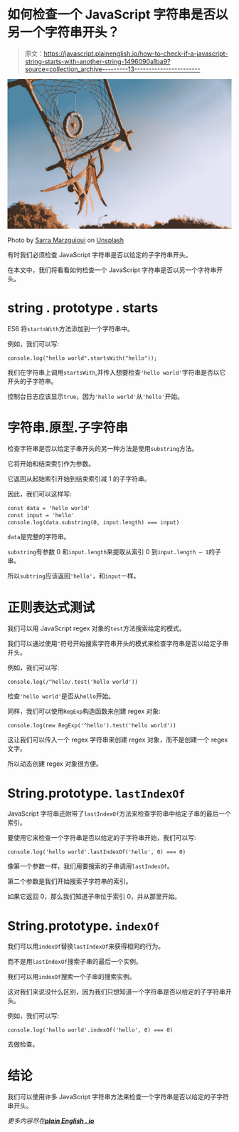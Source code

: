 # 如何检查一个 JavaScript 字符串是否以另一个字符串开头？

> 原文：<https://javascript.plainenglish.io/how-to-check-if-a-javascript-string-starts-with-another-string-1496090a1ba9?source=collection_archive---------13----------------------->

![](img/512edde7dfde0389e5158c2d507afdaa.png)

Photo by [Sarra Marzguioui](https://unsplash.com/@geist?utm_source=medium&utm_medium=referral) on [Unsplash](https://unsplash.com?utm_source=medium&utm_medium=referral)

有时我们必须检查 JavaScript 字符串是否以给定的子字符串开头。

在本文中，我们将看看如何检查一个 JavaScript 字符串是否以另一个字符串开头。

# string . prototype . starts

ES6 将`startsWith`方法添加到一个字符串中。

例如，我们可以写:

```
console.log("hello world".startsWith("hello"));
```

我们在字符串上调用`startsWith`,并传入想要检查`'hello world'`字符串是否以它开头的子字符串。

控制台日志应该显示`true`，因为`'hello world'`从`'hello'`开始。

# 字符串.原型.子字符串

检查字符串是否以给定子串开头的另一种方法是使用`substring`方法。

它将开始和结束索引作为参数。

它返回从起始索引开始到结束索引减 1 的子字符串。

因此，我们可以这样写:

```
const data = 'hello world'
const input = 'hello'
console.log(data.substring(0, input.length) === input)
```

`data`是完整的字符串。

`substring`有参数 0 和`input.length`来提取从索引 0 到`input.length — 1`的子串。

所以`subtring`应该返回`'hello'`，和`input`一样。

# 正则表达式测试

我们可以用 JavaScript regex 对象的`test`方法搜索给定的模式。

我们可以通过使用`^`符号开始搜索字符串开头的模式来检查字符串是否以给定子串开头。

例如，我们可以写:

```
console.log(/^hello/.test('hello world'))
```

检查`'hello world'`是否从`hello`开始。

同样，我们可以使用`RegExp`构造函数来创建 regex 对象:

```
console.log(new RegExp('^hello').test('hello world'))
```

这让我们可以传入一个 regex 字符串来创建 regex 对象，而不是创建一个 regex 文字。

所以动态创建 regex 对象很方便。

# String.prototype. `lastIndexOf`

JavaScript 字符串还附带了`lastIndexOf`方法来检查字符串中给定子串的最后一个索引。

要使用它来检查一个字符串是否以给定的子字符串开始，我们可以写:

```
console.log('hello world'.lastIndexOf('hello', 0) === 0)
```

像第一个参数一样，我们用要搜索的子串调用`lastIndexOf`。

第二个参数是我们开始搜索子字符串的索引。

如果它返回 0，那么我们知道子串位于索引 0，并从那里开始。

# String.prototype. `indexOf`

我们可以用`indexOf`替换`lastIndexOf`来获得相同的行为。

而不是用`lastIndexOf`搜索子串的最后一个实例。

我们可以用`indexOf`搜索一个子串的搜索实例。

这对我们来说没什么区别，因为我们只想知道一个字符串是否以给定的子字符串开头。

例如，我们可以写:

```
console.log('hello world'.indexOf('hello', 0) === 0)
```

去做检查。

# 结论

我们可以使用许多 JavaScript 字符串方法来检查一个字符串是否以给定的子字符串开头。

*更多内容尽在*[***plain English . io***](http://plainenglish.io/)